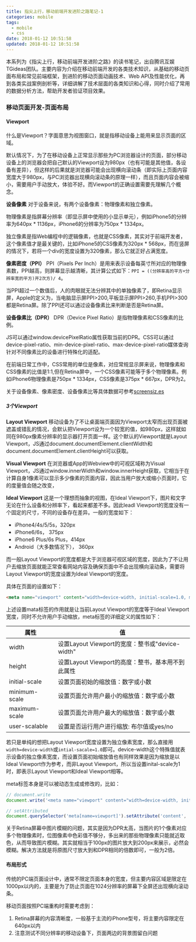 ```yaml
---
title: 指尖上行，移动前端开发进阶之路笔记-1
categories: mobile
tags:
  - mobile
  - css
date: 2018-01-12 10:51:58
updated: 2018-01-12 10:51:58
---
```


本系列为《指尖上行，移动前端开发进阶之路》的读书笔记，出自腾讯互娱TGideas团队。主要内容为介绍在移动前端开发的各类技术知识，从基础的移动页面布局和常见前端框架，到进阶的移动页面动画技术、Web API及性能优化，再到各类实战案例剖析等，详细讲解了技术层面的各类知识和心得，同时介绍了常用的数据分析方法，帮助开发者验证项目效果。

### 移动页面开发-页面布局

#### Viewport
什么是Viewport？字面意思为视图窗口，就是指移动设备上能用来显示页面的区域。

默认情况下，为了在移动设备上正常显示那些为PC浏览器设计的页面，部分移动设备上的浏览器会把自己默认的Viewport设为980px（也有可能是其他值，各设备有差异），但这样的后果就是浏览器可能会出现横向滚动条（即实际上页面内容宽度大于980px，与PC浏览器出现横向滚动条的原理一样），而且页面内容会被缩小，需要用户手动放大，体验不好。而Viewport的正确设置需要先理解几个概念。

**设备像素**
对于设备来说，有两个设备像素：物理像素和独立像素。

物理像素是指屏幕分辨率（即显示屏中使用的小显示单元），例如iPhone5的分辨率为640px * 1136px，iPhone6的分辨率为750px * 1334px。

独立像素是指Web编程中的逻辑像素，也就是CSS像素，其实对于前端开发者，这个像素值才是最关键的，比如iPhone5的CSS像素为320px * 568px，而在竖屏的情况下，若将一个div的宽度设置为320像素，那么它就正好占满宽度。

**像素密度（PPI）**
PPI（Pixels Per Inch）是用来表示设备每英寸所对应的物理像素数，PPI越高，则屏幕显示越清晰，其计算公式如下：`PPI = ((分辨率高的平方+分辨率宽的平方)开2次方)/ 4`。

当PPI超过一个数值后，人的肉眼就无法分辨其中的单独像素了，即Retina显示屏，Apple的定义为，当电脑显示屏PPI>200,平板显示屏PPI>260,手机PPI>300都是Retina屏。除了PPI还可以通过设备像素比来判断是否是Retina屏。


**设备像素比（DPR）**
DPR（Device Pixel Ratio）是指物理像素和CSS像素的比例。

JS可以通过window.devicePixelRatio属性获取当前的DPR。CSS可以通过device-pixel-ratio、min-device-pixel-ratio、max-device-pixel-ratio媒体查询针对不同像素比的设备进行特殊化的适配。

在前端日常工作中，CSS常用的单位是像素，对应常规显示屏来说，物理像素和CSS像素的比值是1:1,但在Retina屏中，一个CSS像素可能等于多个物理像素。例如iPhone6物理像素是750px * 1334px，CSS像素是375px * 667px，DPR为2。

关于设备像素、像素密度、设备像素比等具体数据可参考[screensiz.es](http://screensiz.es)

##### 3个Viewport

**Layout Viewport**
移动设备为了不让桌面端页面因为Viewport太窄而出现页面被遮盖或错乱的情况，会默认把Viewport设为一个较宽的值，如980px，这样就如同在980px像素分辨率的显示器打开页面一样。这个默认的Viewport就是Layout Viewport，JS通过document.documentElement.clientWidth和document.documentElement.clientHeight可以获取。

**Visual Viewport**
在浏览器或App的Webview中的可视区域称为Visual Viewport，JS通过window.innerWidth和window.innerHeight获取，它相当于在计算自身1像素可以显示多少像素的页面内容，因此当用户放大或缩小页面时，它的度量值会随之改变，

**Ideal Viewport**
这是一个理想而抽象的视图，在Ideal Viewport下，图片和文字无论在什么设备和分辨率下，看起来都差不多。因此Ieadl Viewport的宽度没有一个固定的尺寸，不同的设备存在差异。一般的宽度如下：
- iPhone4/4s/5/5s，320px
- iPhone6/6s， 375px
- iPhone6 Plus/6s Plus，414px
- Android（大多数情况下）， 360px

而一般Layout Viewport的宽度都是大于浏览器可视区域的宽度，因此为了不让用户去缩放页面就能正常查看网站内容及确保页面中不会出现横向滚动条，需要将Layout Viewport的宽度设置为Ideal Viewport的宽度。

具体在页面的设置如下：
```html
<meta name="viewport" content="width=device-width, initial-scale=1.0, maximum-scale=1.0, user-scalable=()">
```
上述设置mata标签的作用就是让当前Layout Viewport的宽度等于Ideal Viewport宽度，同时不允许用户手动缩放，meta标签的详细定义的属性如下：

| 属性 | 值 |
| - | - |
| width | 设置Layout Viewport的宽度：整书或"device-width" |
| height | 设置Layout Viewport的高度：整书，基本用不到此属性 |
| initial-scale | 设置页面初始的缩放值：数字或小数 |
| minimum-scale | 设置页面允许用户最小的缩放值：数字或小数 |
| maximum-scale | 设置页面允许用户最大的缩放值：数字或小数 |
| user-scalable | 设置是否运行用户进行缩放: 布尔值或yes/no |

若只是单纯的想把Layout Viewport宽度设置为独立像素宽度，那么直接用`width=device-width`或`intial-sacale=1.0`即可。device-width这个特殊值就表示设备的独立像素宽度，而设置页面初始缩放值也有同样效果是因为缩放是以Ideal Viewport作为参考，而非Layout Viewport，所以当设置inital-scale为1时，即表示Layout Viewport和Ideal Viewport相等。

meta标签本身是可以被动态生成或修改的，比如：
```js
// document.write
document.write('<meta name="viewport" content="width=device-width, initial-scale=1.0, maximum-scale=1.0, user-scalable=()">');

// setAttributed
document.querySelector('meta[name=viewport]').setAttribute('content', 'width=device-width, initial-scale=1.0');
```

关于Retina屏幕中图片模糊的问题，其实是因为DPR太高，当图片的1个像素对应多个物理像素时，位图像素中色彩值不够分，多出来的那些物理像素只能就近取色，从而导致图片模糊。其实就相当于100px的图片放大到200px来展示，必然会模糊。解决方法就是将原图尺寸放大到和DPR相同的倍数即可，一般为2倍。

#### 布局形式
传统的PC端页面设计中，通常不限定页面本身的宽度，但主要内容区域是限定在1000px以内的，主要是为了防止页面在1024分辨率的屏幕下全屏还出现横向滚动条。

移动页面按照PC端重构时需要考虑到：
1. Retina屏幕的内容清晰度，一般基于主流的iPhone型号，将主要内容限定在640px以内
1. 注意测试不同分辨率的移动设备下，页面两边的背景图留白问题